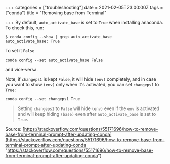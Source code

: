 +++
categories = ["troubleshooting"]
date = 2021-02-05T23:00:00Z
tags = ["conda"]
title = "Removing base from Terminal"

+++
By default, `auto_activate_base` is set to `True` when installing anaconda. To check this, run:

    $ conda config --show | grep auto_activate_base
    auto_activate_base: True
    

To set it `False`

    conda config --set auto_activate_base False
    

and vice-versa.

Note, if `changeps1` is kept `False`, it will hide `(env)` completely, and in case you want to show `(env)` only when it's activated, you can set `changeps1` to `True`:

    conda config --set changeps1 True
    

> Setting `changeps1` to `False` will hide `(env)` even if the `env` is activated and will keep hiding `(base)` even after `auto_activate_base` is set to `True`.

Source: [https://stackoverflow.com/questions/55171696/how-to-remove-base-from-terminal-prompt-after-updating-conda](https://stackoverflow.com/questions/55171696/how-to-remove-base-from-terminal-prompt-after-updating-conda "https://stackoverflow.com/questions/55171696/how-to-remove-base-from-terminal-prompt-after-updating-conda")